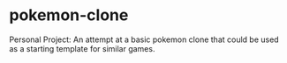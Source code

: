# pokemon-clone
Personal Project: An attempt at a basic pokemon clone that could be used as a starting template for similar games.
